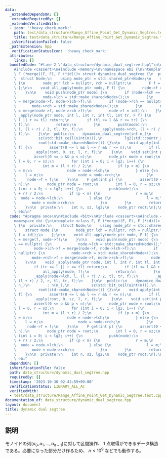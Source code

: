 ```yaml
---
data:
  _extendedDependsOn: []
  _extendedRequiredBy: []
  _extendedVerifiedWith:
  - icon: ':heavy_check_mark:'
    path: test/data_structure/Range_Affine_Point_Get_Dynamic_Segtree.test.cpp
    title: test/data_structure/Range_Affine_Point_Get_Dynamic_Segtree.test.cpp
  _isVerificationFailed: false
  _pathExtension: hpp
  _verificationStatusIcon: ':heavy_check_mark:'
  attributes:
    links: []
  bundledCode: "#line 2 \"data_structure/dynamic_dual_segtree.hpp\"\n\n#include <bit>\n\
    #include <cassert>\n#include <memory>\n\nnamespace ebi {\n\ntemplate <class F,\
    \ F (*merge)(F, F), F (*id)()> struct dynamice_dual_segtree {\n  private:\n  \
    \  struct Node;\n    using node_ptr = std::shared_ptr<Node>;\n    struct Node\
    \ {\n        node_ptr lch = nullptr, rch = nullptr;\n        F f = id();\n   \
    \ };\n\n    void all_apply(node_ptr node, F f) {\n        node->f = merge(f, node->f);\n\
    \    }\n\n    void push(node_ptr node) {\n        if (node->lch == nullptr) {\n\
    \            node->lch = std::make_shared<Node>();\n        }\n        node->lch->f\
    \ = merge(node->f, node->lch->f);\n        if (node->rch == nullptr) {\n     \
    \       node->rch = std::make_shared<Node>();\n        }\n        node->rch->f\
    \ = merge(node->f, node->rch->f);\n        node->f = id();\n    }\n\n    void\
    \ _apply(node_ptr node, int l, int r, int tl, int tr, F f) {\n        if (tr <=\
    \ l || r <= tl) return;\n        if (tl <= l && r <= tr) {\n            all_apply(node,\
    \ f);\n            return;\n        }\n        push(node);\n        _apply(node->lch,\
    \ l, (l + r) / 2, tl, tr, f);\n        _apply(node->rch, (l + r) / 2, r, tl, tr,\
    \ f);\n    }\n\n  public:\n    dynamice_dual_segtree(int n_)\n        : n(n_),\n\
    \          sz(std::bit_ceil(uint(n))),\n          lg2(std::countr_zero(uint(sz))),\n\
    \          root(std::make_shared<Node>()) {}\n\n    void apply(int l, int r, F\
    \ f) {\n        assert(0 <= l && l <= r && r <= n);\n        if (l == r) return;\n\
    \        _apply(root, 0, sz, l, r, f);\n    }\n\n    void set(int p, F f) {\n\
    \        assert(0 <= p && p < n);\n        node_ptr node = root;\n        int\
    \ l = 0, r = sz;\n        for (int i = 0; i < lg2; i++) {\n            push(node);\n\
    \            int m = (l + r) / 2;\n            if (p < m) {\n                r\
    \ = m;\n                node = node->lch;\n            } else {\n            \
    \    l = m;\n                node = node->rch;\n            }\n        }\n   \
    \     node->f = f;\n    }\n\n    F get(int p) {\n        assert(0 <= p && p <\
    \ n);\n        node_ptr node = root;\n        int l = 0, r = sz;\n        for\
    \ (int i = 0; i < lg2; i++) {\n            push(node);\n            int m = (l\
    \ + r) / 2;\n            if (p < m) {\n                r = m;\n              \
    \  node = node->lch;\n            } else {\n                l = m;\n         \
    \       node = node->rch;\n            }\n        }\n        return node->f;\n\
    \    }\n\n  private:\n    int n, sz, lg2;\n    node_ptr root;\n};\n\n}  // namespace\
    \ ebi\n"
  code: "#pragma once\n\n#include <bit>\n#include <cassert>\n#include <memory>\n\n\
    namespace ebi {\n\ntemplate <class F, F (*merge)(F, F), F (*id)()> struct dynamice_dual_segtree\
    \ {\n  private:\n    struct Node;\n    using node_ptr = std::shared_ptr<Node>;\n\
    \    struct Node {\n        node_ptr lch = nullptr, rch = nullptr;\n        F\
    \ f = id();\n    };\n\n    void all_apply(node_ptr node, F f) {\n        node->f\
    \ = merge(f, node->f);\n    }\n\n    void push(node_ptr node) {\n        if (node->lch\
    \ == nullptr) {\n            node->lch = std::make_shared<Node>();\n        }\n\
    \        node->lch->f = merge(node->f, node->lch->f);\n        if (node->rch ==\
    \ nullptr) {\n            node->rch = std::make_shared<Node>();\n        }\n \
    \       node->rch->f = merge(node->f, node->rch->f);\n        node->f = id();\n\
    \    }\n\n    void _apply(node_ptr node, int l, int r, int tl, int tr, F f) {\n\
    \        if (tr <= l || r <= tl) return;\n        if (tl <= l && r <= tr) {\n\
    \            all_apply(node, f);\n            return;\n        }\n        push(node);\n\
    \        _apply(node->lch, l, (l + r) / 2, tl, tr, f);\n        _apply(node->rch,\
    \ (l + r) / 2, r, tl, tr, f);\n    }\n\n  public:\n    dynamice_dual_segtree(int\
    \ n_)\n        : n(n_),\n          sz(std::bit_ceil(uint(n))),\n          lg2(std::countr_zero(uint(sz))),\n\
    \          root(std::make_shared<Node>()) {}\n\n    void apply(int l, int r, F\
    \ f) {\n        assert(0 <= l && l <= r && r <= n);\n        if (l == r) return;\n\
    \        _apply(root, 0, sz, l, r, f);\n    }\n\n    void set(int p, F f) {\n\
    \        assert(0 <= p && p < n);\n        node_ptr node = root;\n        int\
    \ l = 0, r = sz;\n        for (int i = 0; i < lg2; i++) {\n            push(node);\n\
    \            int m = (l + r) / 2;\n            if (p < m) {\n                r\
    \ = m;\n                node = node->lch;\n            } else {\n            \
    \    l = m;\n                node = node->rch;\n            }\n        }\n   \
    \     node->f = f;\n    }\n\n    F get(int p) {\n        assert(0 <= p && p <\
    \ n);\n        node_ptr node = root;\n        int l = 0, r = sz;\n        for\
    \ (int i = 0; i < lg2; i++) {\n            push(node);\n            int m = (l\
    \ + r) / 2;\n            if (p < m) {\n                r = m;\n              \
    \  node = node->lch;\n            } else {\n                l = m;\n         \
    \       node = node->rch;\n            }\n        }\n        return node->f;\n\
    \    }\n\n  private:\n    int n, sz, lg2;\n    node_ptr root;\n};\n\n}  // namespace\
    \ ebi"
  dependsOn: []
  isVerificationFile: false
  path: data_structure/dynamic_dual_segtree.hpp
  requiredBy: []
  timestamp: '2023-10-30 02:43:59+09:00'
  verificationStatus: LIBRARY_ALL_AC
  verifiedWith:
  - test/data_structure/Range_Affine_Point_Get_Dynamic_Segtree.test.cpp
documentation_of: data_structure/dynamic_dual_segtree.hpp
layout: document
title: dynamic dual segtree
---
```


## 説明

モノイドの列$(a_0,a_1,\dots,a_{n-1})$に対して区間操作、 $1$ 点取得ができるデータ構造である。必要になった部分だけ作るため、 $n \leq 10^9$ などでも動作する。
